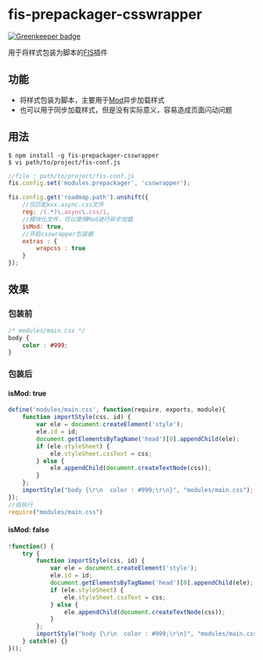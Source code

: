 # fis-prepackager-csswrapper

[![Greenkeeper badge](https://badges.greenkeeper.io/hefangshi/fis-prepackager-csswrapper.svg)](https://greenkeeper.io/)

用于将样式包装为脚本的[FIS](https://github.com/fex-team/fis/)插件

## 功能

 - 将样式包装为脚本，主要用于[Mod](https://github.com/fex-team/mod)异步加载样式
 - 也可以用于同步加载样式，但是没有实际意义，容易造成页面闪动问题

## 用法

    $ npm install -g fis-prepackager-csswrapper
    $ vi path/to/project/fis-conf.js

```javascript
//file : path/to/project/fis-conf.js
fis.config.set('modules.prepackager', 'csswrapper');

fis.config.get('roadmap.path').unshift({
	//仅匹配xxx.async.css文件
    reg: /(.*)\.async\.css/i,
    //模块化文件，可以使用Mod进行异步加载
    isMod: true,
    //开启csswrapper包装器
    extras : {
        wrapcss : true
    }
});
```

## 效果

### 包装前

```css
/* modules/main.css */
body {
    color : #999;
}
```

### 包装后

#### isMod: true

```javascript
define('modules/main.css', function(require, exports, module){
    function importStyle(css, id) {
        var ele = document.createElement('style');
        ele.id = id;
        document.getElementsByTagName('head')[0].appendChild(ele);
        if (ele.styleSheet) {
            ele.styleSheet.cssText = css;
        } else {
            ele.appendChild(document.createTextNode(css));
        }
    };
    importStyle("body {\r\n  color : #999;\r\n}", "modules/main.css"); 
});
//自执行
require("modules/main.css")
```

#### isMod: false

```javascript
!function() {
    try {
        function importStyle(css, id) {
            var ele = document.createElement('style');
            ele.id = id;
            document.getElementsByTagName('head')[0].appendChild(ele);
            if (ele.styleSheet) {
                ele.styleSheet.cssText = css;
            } else {
                ele.appendChild(document.createTextNode(css));
            }
        };
        importStyle("body {\r\n  color : #999;\r\n}", "modules/main.css");
    } catch(e) {}
}();
```
